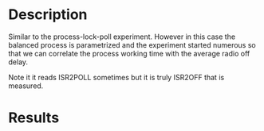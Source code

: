 Description
===========

Similar to the process-lock-poll experiment.
However in this case the balanced process is parametrized and the experiment started numerous
so that we can correlate the process working time with the average radio off delay.

Note it it reads ISR2POLL sometimes but it is truly ISR2OFF that is measured.

Results
=======
